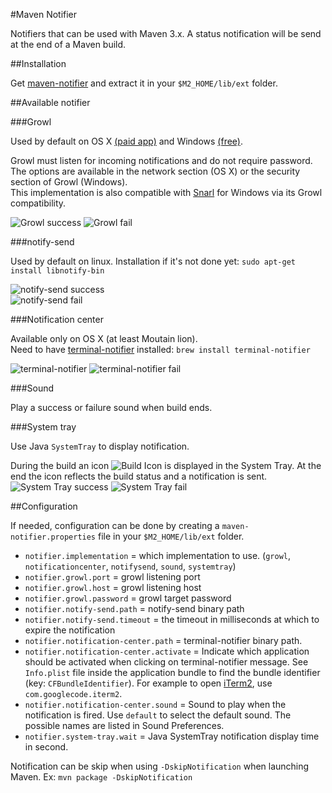 #Maven Notifier

Notifiers that can be used with Maven 3.x.
A status notification will be send at the end of a Maven build.

##Installation

Get [maven-notifier](http://dl.bintray.com/jcgay/maven/com/github/jcgay/maven/maven-notifier/0.7.1/maven-notifier-0.7.1.zip) and extract it in your `$M2_HOME/lib/ext` folder.

##Available notifier

###Growl

Used by default on OS X [(paid app)](http://growl.info/) and Windows [(free)](http://www.growlforwindows.com/gfw/).

Growl must listen for incoming notifications and do not require password. The options are available in the network section (OS X) or the security section of Growl (Windows).  
This implementation is also compatible with [Snarl](http://snarl.fullphat.net/) for Windows via its Growl compatibility.

![Growl success](http://jeanchristophegay.com/wp-content/uploads/2013/10/notifier.growl_.success.png)  ![Growl fail](http://jeanchristophegay.com/wp-content/uploads/2013/10/notifier.growl_.fail_.png)

###notify-send

Used by default on linux. Installation if it's not done yet: `sudo apt-get install libnotify-bin`

![notify-send success](http://jeanchristophegay.com/wp-content/uploads/2013/10/notifier.notify-send.success.png)  
![notify-send fail](http://jeanchristophegay.com/wp-content/uploads/2013/10/notifier.notify-send.error_.fail_.png)

###Notification center

Available only on OS X (at least Moutain lion).  
Need to have [terminal-notifier](https://github.com/alloy/terminal-notifier) installed: `brew install terminal-notifier` 

![terminal-notifier](http://jeanchristophegay.com/wp-content/uploads/2013/10/notifier.terminal-notifier.success.png)  ![terminal-notifier fail](http://jeanchristophegay.com/wp-content/uploads/2013/10/notifier.terminal-notifier.fail_.png)

###Sound

Play a success or failure sound when build ends.

###System tray

Use Java `SystemTray` to display notification.

During the build an icon ![Build Icon](http://jeanchristophegay.com/wp-content/uploads/2013/10/notifier.system.tray_.building.png) is displayed in the System Tray. At the end the icon reflects the build status and a notification is sent.  
![System Tray success](http://jeanchristophegay.com/wp-content/uploads/2013/10/notifier.system.tray_.success.png)  ![System Tray fail](http://jeanchristophegay.com/wp-content/uploads/2013/10/notifier.system.tray_.fail_.png)

##Configuration

If needed, configuration can be done by creating a `maven-notifier.properties` file in your `$M2_HOME/lib/ext` folder.  

- `notifier.implementation` = which implementation to use. (`growl`, `notificationcenter`, `notifysend`, `sound`, `systemtray`)
- `notifier.growl.port` = growl listening port
- `notifier.growl.host` = growl listening host
- `notifier.growl.password` = growl target password
- `notifier.notify-send.path` = notify-send binary path
- `notifier.notify-send.timeout` = the timeout in milliseconds at which to expire the notification
- `notifier.notification-center.path` = terminal-notifier binary path.
- `notifier.notification-center.activate` = Indicate which application should be activated when clicking on terminal-notifier message. See `Info.plist` file inside the application bundle to find the bundle identifier (key: `CFBundleIdentifier`). For example to open [iTerm2](http://www.iterm2.com/#/section/home), use `com.googlecode.iterm2`.
- `notifier.notification-center.sound` = Sound to play when the notification is fired. Use `default` to select the default sound. The possible names are listed in Sound Preferences.
- `notifier.system-tray.wait` = Java SystemTray notification display time in second.

Notification can be skip when using `-DskipNotification` when launching Maven. Ex: `mvn package -DskipNotification`